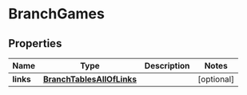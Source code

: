 

# BranchGames


## Properties

| Name | Type | Description | Notes |
|------------ | ------------- | ------------- | -------------|
|**links** | [**BranchTablesAllOfLinks**](BranchTablesAllOfLinks.md) |  |  [optional] |



